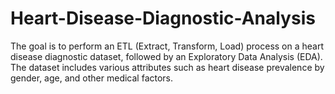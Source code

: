 # Heart-Disease-Diagnostic-Analysis
The goal is to perform an ETL (Extract, Transform, Load) process on a heart disease diagnostic dataset, followed by an Exploratory Data Analysis (EDA). The dataset includes various attributes such as heart disease prevalence by gender, age, and other medical factors.
